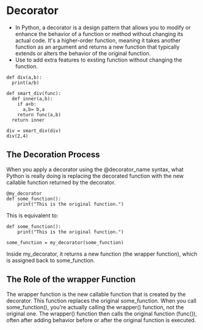 # Decorator
* In Python, a decorator is a design pattern that allows you to modify or enhance the behavior of a function or method without changing its actual code. It's a higher-order function, meaning it takes another function as an argument and returns a new function that typically extends or alters the behavior of the original function.
* Use to add extra features to exsting function without changing the function.
```
def div(a,b):
  print(a/b)

def smart_div(func):
  def inner(a,b):
    if a<b:
      a,b= b,a
    return func(a,b)
  return inner

div = smart_div(div)
div(2,4)
```
## The Decoration Process
When you apply a decorator using the @decorator_name syntax, what Python is really doing is replacing the decorated function with the new callable function returned by the decorator.
```
@my_decorator
def some_function():
    print("This is the original function.")
```
This is equivalent to:
```
def some_function():
    print("This is the original function.")

some_function = my_decorator(some_function)
```
Inside my_decorator, it returns a new function (the wrapper function), which is assigned back to some_function.

## The Role of the wrapper Function
The wrapper function is the new callable function that is created by the decorator. This function replaces the original some_function. When you call some_function(), you're actually calling the wrapper() function, not the original one. The wrapper() function then calls the original function (func()), often after adding behavior before or after the original function is executed.
